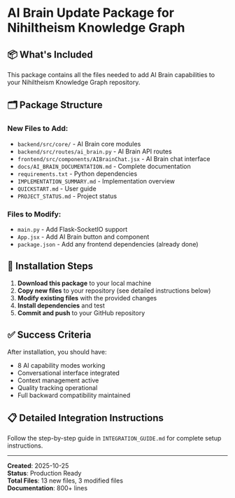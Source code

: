 # AI Brain Update Package for Nihiltheism Knowledge Graph

## 📦 What's Included

This package contains all the files needed to add AI Brain capabilities to your Nihiltheism Knowledge Graph repository.

## 🗂️ Package Structure

### New Files to Add:
- `backend/src/core/` - AI Brain core modules
- `backend/src/routes/ai_brain.py` - AI Brain API routes  
- `frontend/src/components/AIBrainChat.jsx` - AI Brain chat interface
- `docs/AI_BRAIN_DOCUMENTATION.md` - Complete documentation
- `requirements.txt` - Python dependencies
- `IMPLEMENTATION_SUMMARY.md` - Implementation overview
- `QUICKSTART.md` - User guide
- `PROJECT_STATUS.md` - Project status

### Files to Modify:
- `main.py` - Add Flask-SocketIO support
- `App.jsx` - Add AI Brain button and component
- `package.json` - Add any frontend dependencies (already done)

## 🚀 Installation Steps

1. **Download this package** to your local machine
2. **Copy new files** to your repository (see detailed instructions below)
3. **Modify existing files** with the provided changes
4. **Install dependencies** and test
5. **Commit and push** to your GitHub repository

## ✅ Success Criteria

After installation, you should have:
- 8 AI capability modes working
- Conversational interface integrated
- Context management active
- Quality tracking operational
- Full backward compatibility maintained

## 📋 Detailed Integration Instructions

Follow the step-by-step guide in `INTEGRATION_GUIDE.md` for complete setup instructions.

---
**Created**: 2025-10-25  
**Status**: Production Ready  
**Total Files**: 13 new files, 3 modified files  
**Documentation**: 800+ lines
